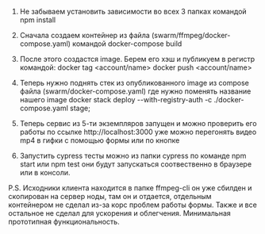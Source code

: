 1. Не забываем установить зависимости во всех 3 папках командой npm install

2. Сначала создаем контейнер из файла (swarm/ffmpeg/docker-compose.yaml) командой docker-compose build

3. После этого создастся image. Берем его хэш и публикуем в регистр командой:
docker tag <hash> <account/name>
docker push <account/name>

4. Теперь нужно поднять стек из опубликованного image из compose файла (swarm/docker-compose.yaml) где нужно поменять название нашего image
docker stack deploy --with-registry-auth -c ./docker-compose.yaml stage;

5. Теперь сервис из 5-ти экземпляров запущен и можно проверить его работы по ссылке http://localhost:3000 уже можно перегонять видео mp4 в гифки с помощью формы или по кнопке

6. Запустить cypress тесты можно из папки cypress по команде npm start или npm test они будут запускаться соотвественно в браузере или в консоли.

P.S.
Исходники клиента находится в папке ffmpeg-cli он уже сбилден и скопирован на сервер ноды, там он и отдается, отдельным контейнером
не сделал из-за корс проблем работы формы. Также и все остальное не сделал для ускорения и облегчения. Минимальная прототипная функциональность.
